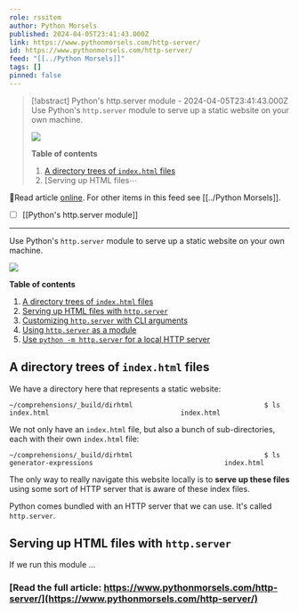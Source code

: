 ```yaml
---
role: rssitem
author: Python Morsels
published: 2024-04-05T23:41:43.000Z
link: https://www.pythonmorsels.com/http-server/
id: https://www.pythonmorsels.com/http-server/
feed: "[[../Python Morsels]]"
tags: []
pinned: false
---
```

> [!abstract] Python's http.server module - 2024-04-05T23:41:43.000Z
> Use Python's `http.server` module to serve up a static website on your own machine.
> 
> ![](https://i.vimeocdn.com/filter/overlay?src0=https%3A%2F%2Fi.vimeocdn.com%2Fvideo%2F1841759405-9da045272fa3ba2c3dafbff1086447bd10609290a8f06c9e3ef300b43cd23fbf-d_1920x1080&src1=http%3A%2F%2Ff.vimeocdn.com%2Fp%2Fimages%2Fcrawler_play.png)
> 
> **Table of contents**
> 
> 1. [A directory trees of `index.html` files](https://www.pythonmorsels.com/http-server/#a-directory-trees-of-indexhtml-files)
> 2. [Serving up HTML files⋯

🔗Read article [online](https://www.pythonmorsels.com/http-server/). For other items in this feed see [[../Python Morsels]].

- [ ] [[Python's http․server module]]
- - -
Use Python's `http.server` module to serve up a static website on your own machine.

![](https://i.vimeocdn.com/filter/overlay?src0=https%3A%2F%2Fi.vimeocdn.com%2Fvideo%2F1841759405-9da045272fa3ba2c3dafbff1086447bd10609290a8f06c9e3ef300b43cd23fbf-d_1920x1080&src1=http%3A%2F%2Ff.vimeocdn.com%2Fp%2Fimages%2Fcrawler_play.png)

**Table of contents**

1. [A directory trees of `index.html` files](https://www.pythonmorsels.com/http-server/#a-directory-trees-of-indexhtml-files)
2. [Serving up HTML files with `http.server`](https://www.pythonmorsels.com/http-server/#serving-up-html-files-with-httpserver)
3. [Customizing `http.server` with CLI arguments](https://www.pythonmorsels.com/http-server/#customizing-httpserver-with-cli-arguments)
4. [Using `http.server` as a module](https://www.pythonmorsels.com/http-server/#using-httpserver-as-a-module)
5. [Use `python -m http.server` for a local HTTP server](https://www.pythonmorsels.com/http-server/#use-python-m-httpserver-for-a-local-http-server)

## A directory trees of `index.html` files

We have a directory here that represents a static website:

`~/comprehensions/_build/dirhtml                                 $ ls index.html                                 index.html`
                                

We not only have an `index.html` file, but also a bunch of sub-directories, each with their own `index.html` file:

`~/comprehensions/_build/dirhtml                                 $ ls generator-expressions                                 index.html`
                                

The only way to really navigate this website locally is to **serve up these files** using some sort of HTTP server that is aware of these index files.

Python comes bundled with an HTTP server that we can use. It's called `http.server`.

## Serving up HTML files with `http.server`

If we run this module …

### [Read the full article: https://www.pythonmorsels.com/http-server/](https://www.pythonmorsels.com/http-server/)